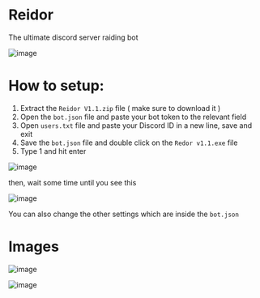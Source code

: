 # Reidor

The ultimate discord server raiding bot

![image](https://user-images.githubusercontent.com/36286877/130355177-1e4af2f9-9de8-414e-a49e-b20b64bc9093.png)

# How to setup:

1. Extract the `Reidor V1.1.zip` file ( make sure to download it )
2. Open the `bot.json` file and paste your bot token to the relevant field
3. Open `users.txt` file and paste your Discord ID in a new line, save and exit
4. Save the `bot.json` file and double click on the `Redor v1.1.exe` file
5. Type 1 and hit enter

![image](https://user-images.githubusercontent.com/36286877/130354872-ef4a329c-3568-4b2e-beb9-9c60414598f2.png)

then, wait some time until you see this

![image](https://user-images.githubusercontent.com/36286877/130354912-f733bf54-44d4-4a3d-9b19-e396646eff41.png)

You can also change the other settings which are inside the `bot.json`

# Images

![image](https://user-images.githubusercontent.com/36286877/130355042-03037bb8-439d-472c-b709-673d03b054bf.png)

![image](https://user-images.githubusercontent.com/36286877/130355081-a4a01bcf-a2fd-438b-8352-89cf3215198a.png)
